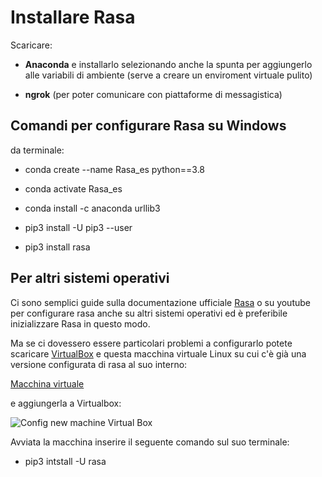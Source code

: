 # Installare Rasa

Scaricare:

- **Anaconda** e installarlo selezionando anche la spunta per aggiungerlo alle variabili di ambiente (serve a creare un enviroment virtuale pulito)

- **ngrok** (per poter comunicare con piattaforme di messagistica)

## Comandi per configurare Rasa su Windows

da terminale:

- conda create --name Rasa_es python==3.8

- conda activate Rasa_es

- conda install -c anaconda urllib3

- pip3 install -U pip3 --user

- pip3 install rasa


## Per altri sistemi operativi

Ci sono semplici guide sulla documentazione ufficiale [Rasa](https://rasa.com/docs/rasa/installation/) o su youtube per configurare rasa anche su altri sistemi operativi ed è preferibile inizializzare Rasa in questo modo. 

Ma se ci dovessero essere particolari problemi a configurarlo potete scaricare [VirtualBox](https://www.virtualbox.org/wiki/Downloads) e questa macchina virtuale Linux su cui c'è già una versione configurata di rasa al suo interno:

[Macchina virtuale](https://univpm-my.sharepoint.com/:f:/g/personal/s1106609_pm_univpm_it/EkKVwXswqV1NgSLW_ItT73UBC99ZnSXb9MIhRoEMyxH8OA?e=izvG5X)

e aggiungerla a Virtualbox:

![Config new machine Virtual Box](https://user-images.githubusercontent.com/48383441/145264177-71c77bf0-f030-467b-8970-396699994e6e.PNG)


Avviata la macchina inserire il seguente comando sul suo terminale:

- pip3 intstall -U rasa

